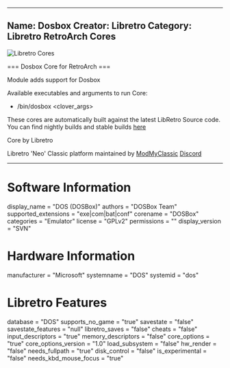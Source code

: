 -----------------------
Name: Dosbox
Creator: Libretro
Category: Libretro RetroArch Cores
-----------------------
![Libretro Cores](https://modmyclassic.com/wp-content/uploads/2020/06/LibRetroNeoCoresSmall.png)

=== Dosbox Core for RetroArch ===

Module adds support for Dosbox

Available executables and arguments to run Core:
- /bin/dosbox <rom> <clover_args>

These cores are automatically built against the latest LibRetro Source code. You can find nightly builds and stable builds [here](https://modmyclassic.com/hmodcores)

Core by Libretro

Libretro 'Neo' Classic platform maintained by [ModMyClassic](https://modmyclassic.com) [Discord](https://modmyclassic.com/discord)

-----------------------

# Software Information
display_name = "DOS (DOSBox)"
authors = "DOSBox Team"
supported_extensions = "exe|com|bat|conf"
corename = "DOSBox"
categories = "Emulator"
license = "GPLv2"
permissions = ""
display_version = "SVN"

# Hardware Information
manufacturer = "Microsoft"
systemname = "DOS"
systemid = "dos"

# Libretro Features
database = "DOS"
supports_no_game = "true"
savestate = "false"
savestate_features = "null"
libretro_saves = "false"
cheats = "false"
input_descriptors = "true"
memory_descriptors = "false"
core_options = "true"
core_options_version = "1.0"
load_subsystem = "false"
hw_render = "false"
needs_fullpath = "true"
disk_control = "false"
is_experimental = "false"
needs_kbd_mouse_focus = "true"
